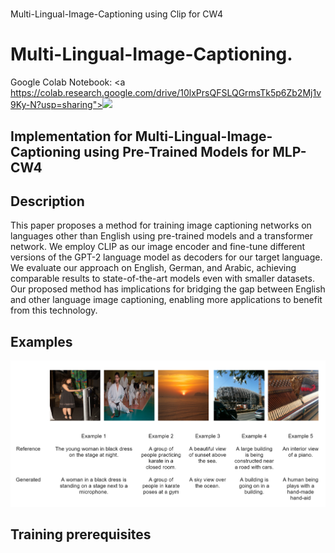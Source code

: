 # 
 Multi-Lingual-Image-Captioning using Clip for CW4



# Multi-Lingual-Image-Captioning.

Google Colab Notebook: <a https://colab.research.google.com/drive/10lxPrsQFSLQGrmsTk5p6Zb2Mj1v9Ky-N?usp=sharing"><img src="https://colab.research.google.com/assets/colab-badge.svg" height=20></a>  





## Implementation for  Multi-Lingual-Image-Captioning using Pre-Trained Models for MLP-CW4




## Description  
This paper proposes a method for training image captioning networks on languages other than English using pre-trained models and a transformer network. We employ CLIP as our image encoder and fine-tune different versions of the GPT-2 language model as decoders for our target language. We evaluate our approach on English, German, and Arabic, achieving comparable results to state-of-the-art models even with smaller datasets. Our proposed method has implications for bridging the gap between English and other language image captioning, enabling more applications to benefit from this technology.

## Examples
![alt text](https://github.com/ammarnasr/Multi-Lingual-Image-Captioning/raw/main/readMeImgs/qa2.png)

## Training prerequisites

[comment]: <> (Dependencies can be found at the [Google Colab notebook]&#40;https://colab.research.google.com/drive/1dOqoCRqcan56fOOPNTLFQcBtg0ILO4wL?usp=sharing&#41; )
